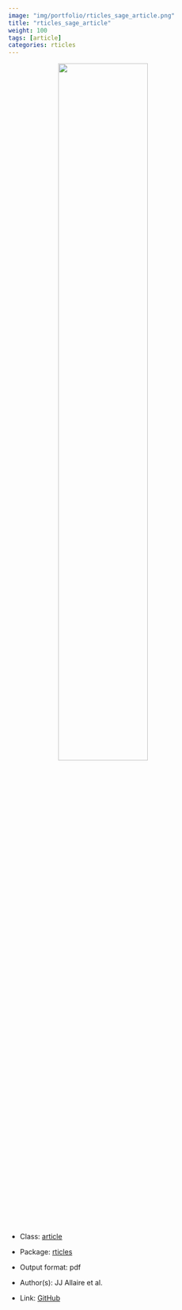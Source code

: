 ```yaml
---
image: "img/portfolio/rticles_sage_article.png"
title: "rticles_sage_article"
weight: 100
tags: [article]
categories: rticles
---
```




<!--more-->

<a href="../../img/portfolio/rticles_sage_article.png"><img class = "jf-image-shadow" src="../../img/portfolio/rticles_sage_article.png" style="display: block; margin: auto;" width="60%"></a>

- Class: [article](../../tags/article)
- Package: [rticles](rticles)
- Output format: pdf

- Author(s): JJ Allaire et al.
- Link: [GitHub](https://github.com/rstudio/rticles)


